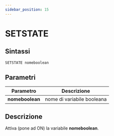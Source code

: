```yaml
---
sidebar_position: 15
---
```


# SETSTATE

## Sintassi

  ```
  SETSTATE nomeboolean
  ```

## Parametri
|Parametro                | Descrizione                                                 |                
|-------------------------|-------------------------------------------------------------|
| **nomeboolean**         | nome di variabile booleana                                  |    

## Descrizione
Attiva (pone ad ON) la variabile **nomeboolean**.
